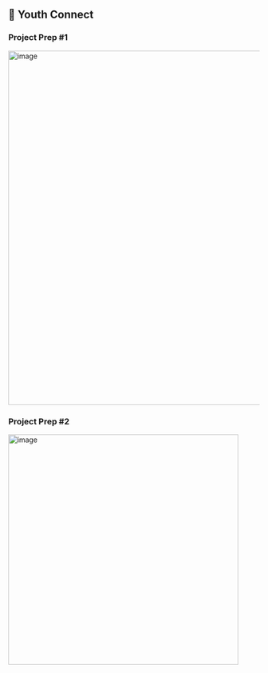 ##  👋  Youth Connect 

### Project Prep #1

<img width="709" alt="image" src="https://github.com/YouthConnect/.github/assets/115164153/8ae7ed3f-f32c-439c-82f8-44a0240f2da1">

### Project Prep #2

<img width="461" alt="image" src="https://github.com/YouthConnect/.github/assets/115164153/f4997916-ed14-4ab4-81d7-3a01283dcf00">


<!--

**Here are some ideas to get you started:**

🙋‍♀️ A short introduction - what is your organization all about?
🌈 Contribution guidelines - how can the community get involved?
👩‍💻 Useful resources - where can the community find your docs? Is there anything else the community should know?
🍿 Fun facts - what does your team eat for breakfast?
🧙 Remember, you can do mighty things with the power of [Markdown](https://docs.github.com/github/writing-on-github/getting-started-with-writing-and-formatting-on-github/basic-writing-and-formatting-syntax)
-->
